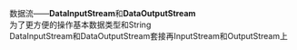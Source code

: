数据流——**DataInputStream**和**DataOutputStream**  
为了更方便的操作基本数据类型和String  
DataInputStream和DataOutputStream套接再InputStream和OutputStream上